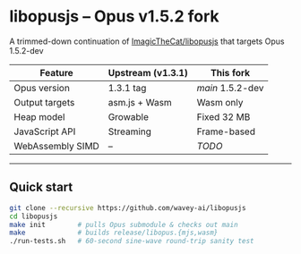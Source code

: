 # libopusjs – Opus v1.5.2 fork

A trimmed-down continuation of [ImagicTheCat/libopusjs](https://github.com/ImagicTheCat/libopusjs) that targets Opus 1.5.2-dev

| **Feature**          | **Upstream (v1.3.1)** | **This fork**                  |
|----------------------|------------------------|--------------------------------|
| Opus version         | 1.3.1 tag             | *main* 1.5.2-dev               |
| Output targets       | asm.js + Wasm         | Wasm only                      |
| Heap model           | Growable              | Fixed 32 MB                    |
| JavaScript API       | Streaming     | Frame-based |
| WebAssembly SIMD     | –                     | *TODO*  |


---

## Quick start

```bash
git clone --recursive https://github.com/wavey-ai/libopusjs
cd libopusjs
make init        # pulls Opus submodule & checks out main
make             # builds release/libopus.{mjs,wasm}
./run-tests.sh   # 60-second sine-wave round-trip sanity test
